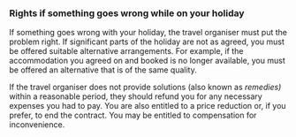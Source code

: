 ###  Rights if something goes wrong while on your holiday

If something goes wrong with your holiday, the travel organiser must put the
problem right. If significant parts of the holiday are not as agreed, you must
be offered suitable alternative arrangements. For example, if the
accommodation you agreed on and booked is no longer available, you must be
offered an alternative that is of the same quality.

If the travel organiser does not provide solutions (also known as _remedies)_
within a reasonable period, they should refund you for any necessary expenses
you had to pay. You are also entitled to a price reduction or, if you prefer,
to end the contract. You may be entitled to compensation for inconvenience.
